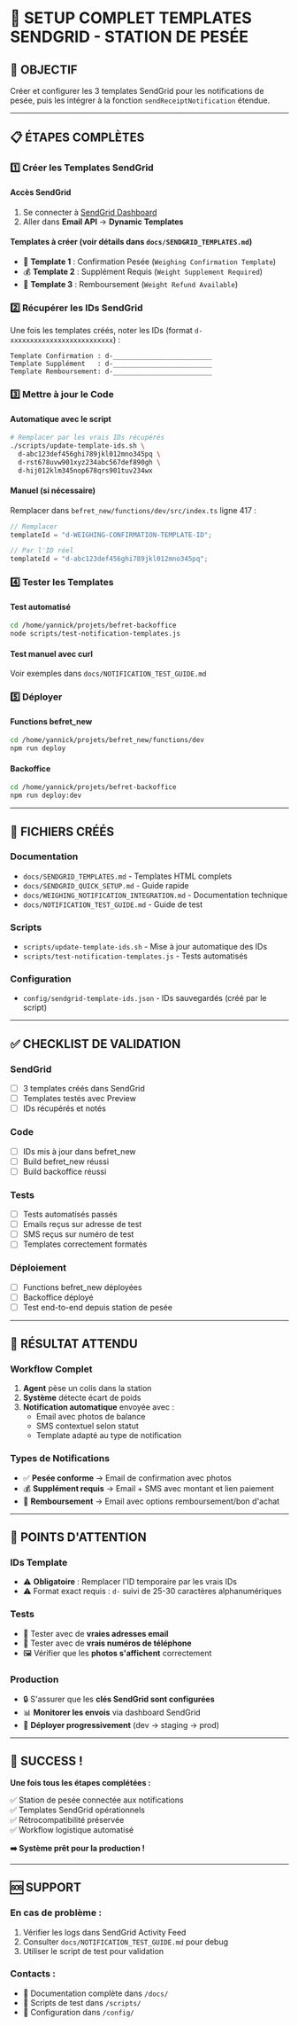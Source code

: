 # 📧 SETUP COMPLET TEMPLATES SENDGRID - STATION DE PESÉE

## 🎯 **OBJECTIF**
Créer et configurer les 3 templates SendGrid pour les notifications de pesée, puis les intégrer à la fonction `sendReceiptNotification` étendue.

---

## 📋 **ÉTAPES COMPLÈTES**

### **1️⃣ Créer les Templates SendGrid**

#### **Accès SendGrid**
1. Se connecter à [SendGrid Dashboard](https://app.sendgrid.com/)
2. Aller dans **Email API** → **Dynamic Templates**

#### **Templates à créer** (voir détails dans `docs/SENDGRID_TEMPLATES.md`)
- 📧 **Template 1** : Confirmation Pesée (`Weighing Confirmation Template`)
- 💰 **Template 2** : Supplément Requis (`Weight Supplement Required`)
- 💚 **Template 3** : Remboursement (`Weight Refund Available`)

### **2️⃣ Récupérer les IDs SendGrid**

Une fois les templates créés, noter les IDs (format `d-xxxxxxxxxxxxxxxxxxxxxxxxxx`) :

```
Template Confirmation : d-_________________________
Template Supplément   : d-_________________________  
Template Remboursement: d-_________________________
```

### **3️⃣ Mettre à jour le Code**

#### **Automatique avec le script**
```bash
# Remplacer par les vrais IDs récupérés
./scripts/update-template-ids.sh \
  d-abc123def456ghi789jkl012mno345pq \
  d-rst678uvw901xyz234abc567def890gh \
  d-hij012klm345nop678qrs901tuv234wx
```

#### **Manuel (si nécessaire)**
Remplacer dans `befret_new/functions/dev/src/index.ts` ligne 417 :
```typescript
// Remplacer
templateId = "d-WEIGHING-CONFIRMATION-TEMPLATE-ID";

// Par l'ID réel
templateId = "d-abc123def456ghi789jkl012mno345pq";
```

### **4️⃣ Tester les Templates**

#### **Test automatisé**
```bash
cd /home/yannick/projets/befret-backoffice
node scripts/test-notification-templates.js
```

#### **Test manuel avec curl**
Voir exemples dans `docs/NOTIFICATION_TEST_GUIDE.md`

### **5️⃣ Déployer**

#### **Functions befret_new**
```bash
cd /home/yannick/projets/befret_new/functions/dev
npm run deploy
```

#### **Backoffice**
```bash
cd /home/yannick/projets/befret-backoffice  
npm run deploy:dev
```

---

## 📁 **FICHIERS CRÉÉS**

### **Documentation**
- `docs/SENDGRID_TEMPLATES.md` - Templates HTML complets
- `docs/SENDGRID_QUICK_SETUP.md` - Guide rapide
- `docs/WEIGHING_NOTIFICATION_INTEGRATION.md` - Documentation technique
- `docs/NOTIFICATION_TEST_GUIDE.md` - Guide de test

### **Scripts**
- `scripts/update-template-ids.sh` - Mise à jour automatique des IDs
- `scripts/test-notification-templates.js` - Tests automatisés

### **Configuration**
- `config/sendgrid-template-ids.json` - IDs sauvegardés (créé par le script)

---

## ✅ **CHECKLIST DE VALIDATION**

### **SendGrid**
- [ ] 3 templates créés dans SendGrid
- [ ] Templates testés avec Preview
- [ ] IDs récupérés et notés

### **Code**
- [ ] IDs mis à jour dans befret_new
- [ ] Build befret_new réussi
- [ ] Build backoffice réussi

### **Tests**
- [ ] Tests automatisés passés
- [ ] Emails reçus sur adresse de test
- [ ] SMS reçus sur numéro de test
- [ ] Templates correctement formatés

### **Déploiement**
- [ ] Functions befret_new déployées
- [ ] Backoffice déployé
- [ ] Test end-to-end depuis station de pesée

---

## 🎯 **RÉSULTAT ATTENDU**

### **Workflow Complet**
1. **Agent** pèse un colis dans la station
2. **Système** détecte écart de poids
3. **Notification automatique** envoyée avec :
   - Email avec photos de balance
   - SMS contextuel selon statut
   - Template adapté au type de notification

### **Types de Notifications**
- ✅ **Pesée conforme** → Email de confirmation avec photos
- 💰 **Supplément requis** → Email + SMS avec montant et lien paiement  
- 💚 **Remboursement** → Email avec options remboursement/bon d'achat

---

## 🚨 **POINTS D'ATTENTION**

### **IDs Template**
- ⚠️ **Obligatoire** : Remplacer l'ID temporaire par les vrais IDs
- ⚠️ Format exact requis : `d-` suivi de 25-30 caractères alphanumériques

### **Tests**
- 📧 Tester avec de **vraies adresses email**
- 📱 Tester avec de **vrais numéros de téléphone**
- 🖼️ Vérifier que les **photos s'affichent** correctement

### **Production**
- 🔒 S'assurer que les **clés SendGrid sont configurées**
- 📊 **Monitorer les envois** via dashboard SendGrid
- 🚀 **Déployer progressivement** (dev → staging → prod)

---

## 🎉 **SUCCESS !**

**Une fois tous les étapes complétées :**

✅ Station de pesée connectée aux notifications  
✅ Templates SendGrid opérationnels  
✅ Rétrocompatibilité préservée  
✅ Workflow logistique automatisé  

**➡️ Système prêt pour la production !**

---

## 🆘 **SUPPORT**

### **En cas de problème :**
1. Vérifier les logs dans SendGrid Activity Feed
2. Consulter `docs/NOTIFICATION_TEST_GUIDE.md` pour debug
3. Utiliser le script de test pour validation

### **Contacts :**
- 📧 Documentation complète dans `/docs/`
- 🧪 Scripts de test dans `/scripts/`
- 🔧 Configuration dans `/config/`